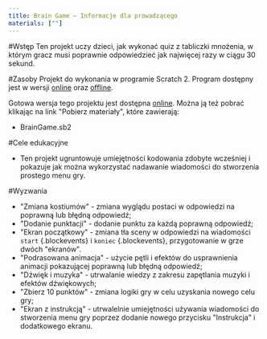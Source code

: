 ```yaml
---
title: Brain Game — Informacje dla prowadzącego
materials: [""]
---
```


#Wstęp
Ten projekt uczy dzieci, jak wykonać quiz z tabliczki mnożenia, w którym gracz musi poprawnie odpowiedzieć jak najwięcej razy w ciągu 30 sekund.

#Zasoby
Projekt do wykonania w programie Scratch 2. Program dostępny jest w wersji <a href="http://scratch.mit.edu/projects/editor/">online</a> oraz <a href="http://scratch.mit.edu/scratch2download/">offline</a>.

Gotowa wersja tego projektu jest dostępna <a href="http://scratch.mit.edu/projects/49781348/#editor">online</a>. Można ją też pobrać klikając na link "Pobierz materiały", które zawierają:

+ BrainGame.sb2

#Cele edukacyjne
+ Ten projekt ugruntowuje umiejętności kodowania zdobyte wcześniej i pokazuje jak można wykorzystać nadawanie wiadomości do stworzenia prostego menu gry.

#Wyzwania
+ "Zmiana kostiumów" - zmiana wyglądu postaci w odpowiedzi na poprawną lub błędną odpowiedź;
+ "Dodanie punktacji" - dodanie punktu za każdą poprawną odpowiedź;
+ "Ekran początkowy" - zmiana tła sceny w odpowiedzi na wiadomości `start` {.blockevents} i `koniec` {.blockevents}, przygotowanie w grze dwóch "ekranów".
+ "Podrasowana animacja" - użycie pętli i efektów do usprawnienia animacji pokazującej poprawną lub błędną odpowiedź;
+ "Dźwięk i muzyka" - utrwalanie wiedzy z zakresu zapętlania muzyki i efektów dźwiękowych;
+ "Zbierz 10 punktów" - zmiana logiki gry w celu uzyskania nowego celu gry; 
+ "Ekran z instrukcją" - utrwalelnie umiejętności używania wiadomości do stworzenia menu gry poprzez dodanie nowego przycisku "Instrukcja" i dodatkowego ekranu.

